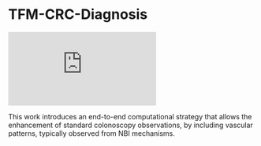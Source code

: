 # TFM-CRC-Diagnosis
![Alt Graphical Abstract](https://github.com/FranklinSierra/TFM-CRC-Diagnosis/files/12136688/graphical2.0.1.pdf)

This work introduces an end-to-end computational strategy that allows the enhancement of standard colonoscopy observations, by including vascular patterns, typically observed from NBI mechanisms.

